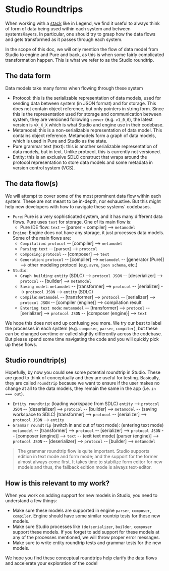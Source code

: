 # Studio Roundtrips

When working with a [stack](./studio-in-Legend.md) like in Legend, we find it useful to always think of form of data being used within each system and between systems/layers. In particular, one should try to grasp how the data flows and gets transformed as it passes through each system.

In the scope of this doc, we will only mention the flow of data model from Studio to engine and Pure and back, as this is when some fairly complicated transformation happen. This is what we refer to as the Studio roundtrip.

## The data form

Data models take many forms when flowing through these system

- Protocol: this is the serializable representation of data models, used for sending data between system (in JSON format) and for storage. This does not contain object reference, but only pointers in string form. Since this is the representation used for storage and communication between system, they are versioned following `semver` (e.g. `v1_0_0`), the latest version is `vX_X_X` which is what Studio and engine use in their codebase.
- Metamodel: this is a non-serializable representation of data model. This contains object reference. Metamodels form a graph of data models, which is used in Pure and Studio as the state.
- Pure grammar text (text): this is another serializable representation of data models, but in text. Unlike protocol, this is currently not versioned.
- Entity: this is an exclusive SDLC construct that wraps around the protocol representation to store data models and some metadata in version control system (VCS).

## The data flow(s)

We will attempt to cover some of the most prominent data flow within each system. These are not meant to be in-depth, nor exhaustive. But this might help new developers with how to navigate these systems' codebases.

- `Pure`: Pure is a very sophisticated system, and it has many different data flows. Pure uses `text` for storage. One of its main flow is:
  - Pure IDE flow: `text` -- [parser + compiler] --> `metamodel`
- `Engine`: Engine does not have any storage, it just processes data models. Some of the main flows are:
  - `Compilation`: `protocol` -- [compiler] --> `metamodel`
  - `Parsing`: `text` -- [parser] --> `protocol`
  - `Composing`: `protocol` -- [composer] --> `text`
  - `Generation`: `protocol` -- [compiler] --> `metamodel` -- [generator (Pure)] --> other modeling protocol (e.g. `avro`, `json schema`, etc.)
- `Studio`:
  - `Graph building`: `entity` (SDLC) --> `protocol JSON` -- [deserializer] --> `protocol` -- [builder] --> `metamodel`
  - `Saving model`: `metamodel` -- [transformer] --> `protocol` -- [serializer] --> `protocol JSON` --> `entity` (SDLC)
  - `Compile`: `metamodel` -- [transformer] --> `protocol` -- [serializer] --> `protocol JSON` -- [compiler (engine)] --> compilation result
  - `Entering text mode`: `metamodel` -- [transformer] --> `protocol` -- [serializer] --> `protocol JSON` -- [composer (engine)] --> `text`

We hope this does not end up confusing you more. We try our best to label the processes in each system (e.g. `composer`, `parser`, `compiler`), but these can be changed overtime or called slightly differently across the codebase. But please spend some time navigating the code and you will quickly pick up these flows.

## Studio roundtrip(s)

Hopefully, by now you could see some potential roundtrip in Studio. These are good to think of conceptually and they are useful for testing. Basically, they are called `roundtrip` because we want to ensure if the user makes no change at all to the data models, they remain the same in the app (i.e. `in === out`).

- `Entity roundtrip`: (loading workspace from SDLC) `entity` --> `protocol JSON` -- [deserializer] --> `protocol` -- [builder] --> `metamodel` -- (saving workspace to SDLC) [transformer] --> `protocol` -- [serializer] --> `protocol JSON` --> `entity`
- `Grammar roundtrip` (switch in and out of text mode): (entering text mode) `metamodel` -- [transformer] --> `protocol` -- [serializer] --> `protocol JSON` -- [composer (engine)] --> `text` -- (exit text mode) [parser (engine)] --> `protocol JSON` -- [deserializer] --> `protocol` -- [builder] --> `metamodel`

> The grammar roundtrip flow is quite important. Studio supports edition in text mode and form mode; and the support for the former almost always come first. It takes time to stabilize form editor for new models and thus, the fallback edition mode is always text-editor.

## How is this relevant to my work?

When you work on adding support for new models in Studio, you need to understand a few things:

- Make sure these models are supported in engine `parser`, `composer`, `compiler`. Engine should have some similar rountrip tests for these new models.
- Make sure Studio processes like `(de)serializer`, `builder`, `composer` support these models. If you forget to add support for these models at any of the processes mentioned, we will throw proper error messages.
- Make sure to write entity roundtrip tests and grammar tests for the new models.

We hope you find these conceptual roundtrips help clarify the data flows and accelerate your exploration of the code!
